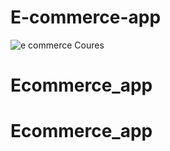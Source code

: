 # E-commerce-app

![e commerce Coures ](https://user-images.githubusercontent.com/67558182/120945504-b0a85680-c752-11eb-9de0-1799ea786193.jpg)
# Ecommerce_app
# Ecommerce_app
